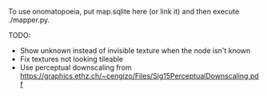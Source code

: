 To use onomatopoeia, put map.sqlite here (or link it) and then execute ./mapper.py.

TODO:
* Show unknown instead of invisible texture when the node isn't known
* Fix textures not looking tileable
* Use perceptual downscaling from https://graphics.ethz.ch/~cengizo/Files/Sig15PerceptualDownscaling.pdf
